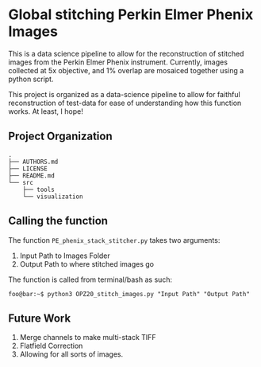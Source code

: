 Global stitching Perkin Elmer Phenix Images  
==============================

This is a data science pipeline to allow for the reconstruction of stitched images from the Perkin Elmer Phenix instrument. Currently, images collected at 5x objective, and 1% overlap are mosaiced together using a python script.

This project is organized as a data-science pipeline to allow for faithful reconstruction of test-data for ease of understanding how this function works. At least, I hope!


Project Organization
--------------------

    .
    ├── AUTHORS.md
    ├── LICENSE
    ├── README.md
    └── src
        ├── tools
        └── visualization


Calling the function
--------------------
The function `PE_phenix_stack_stitcher.py` takes two arguments:
1) Input Path to Images Folder
2) Output Path to where stitched images go

The function is called from terminal/bash as such:

```console
foo@bar:~$ python3 OPZ20_stitch_images.py "Input Path" "Output Path"
```

Future Work
--------------------
1) Merge channels to make multi-stack TIFF
2) Flatfield Correction
3) Allowing for all sorts of images.

